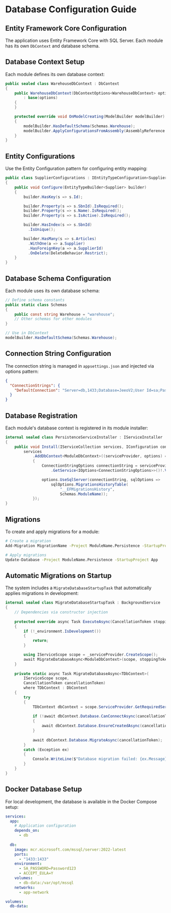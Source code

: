 # Database Configuration Guide

## Entity Framework Core Configuration

The application uses Entity Framework Core with SQL Server. Each module has its own `DbContext` and database schema.

## Database Context Setup

Each module defines its own database context:

```csharp
public sealed class WarehouseDbContext : DbContext
{
    public WarehouseDbContext(DbContextOptions<WarehouseDbContext> options)
        : base(options)
    {
    }

    protected override void OnModelCreating(ModelBuilder modelBuilder)
    {
        modelBuilder.HasDefaultSchema(Schemas.Warehouse);
        modelBuilder.ApplyConfigurationsFromAssembly(AssemblyReference.Assembly);
    }
}
```

## Entity Configurations

Use the Entity Configuration pattern for configuring entity mapping:

```csharp
public class SupplierConfigurations : IEntityTypeConfiguration<Supplier>
{
    public void Configure(EntityTypeBuilder<Supplier> builder)
    {
        builder.HasKey(s => s.Id);

        builder.Property(s => s.SbnId).IsRequired();
        builder.Property(s => s.Name).IsRequired();
        builder.Property(s => s.IsActive).IsRequired();

        builder.HasIndex(s => s.SbnId)
          .IsUnique();

        builder.HasMany(s => s.Articles)
          .WithOne(a => a.Supplier)
          .HasForeignKey(a => a.SupplierId)
          .OnDelete(DeleteBehavior.Restrict);
    }
}
```

## Database Schema Configuration

Each module uses its own database schema:

```csharp
// Define schema constants
public static class Schemas
{
    public const string Warehouse = "warehouse";
    // Other schemas for other modules
}

// Use in DbContext
modelBuilder.HasDefaultSchema(Schemas.Warehouse);
```

## Connection String Configuration

The connection string is managed in `appsettings.json` and injected via options pattern:

```json
{
  "ConnectionStrings": {
    "DefaultConnection": "Server=db,1433;Database=JeeoV2;User Id=sa;Password=Password123;Trust Server Certificate=True"
  }
}
```

## Database Registration

Each module's database context is registered in its module installer:

```csharp
internal sealed class PersistenceServiceInstaller : IServiceInstaller
{
    public void Install(IServiceCollection services, IConfiguration configuration) =>
        services
            .AddDbContext<ModuleDbContext>((serviceProvider, options) =>
            {
                ConnectionStringOptions connectionString = serviceProvider
                    .GetService<IOptions<ConnectionStringOptions>>()!.Value;

                options.UseSqlServer(connectionString, sqlOptions =>
                    sqlOptions.MigrationsHistoryTable(
                        "__EFMigrationsHistory", 
                        Schemas.ModuleName));
            });
}
```

## Migrations

To create and apply migrations for a module:

```bash
# Create a migration
Add-Migration MigrationName -Project ModuleName.Persistence -StartupProject App

# Apply migrations
Update-Database -Project ModuleName.Persistence -StartupProject App
```

## Automatic Migrations on Startup

The system includes a `MigrateDatabaseStartupTask` that automatically applies migrations in development:

```csharp
internal sealed class MigrateDatabaseStartupTask : BackgroundService
{
    // Dependencies via constructor injection
    
    protected override async Task ExecuteAsync(CancellationToken stoppingToken)
    {
        if (!_environment.IsDevelopment())
        {
            return;
        }

        using IServiceScope scope = _serviceProvider.CreateScope();
        await MigrateDatabaseAsync<ModuleDbContext>(scope, stoppingToken);
    }
    
    private static async Task MigrateDatabaseAsync<TDbContext>(
        IServiceScope scope, 
        CancellationToken cancellationToken)
        where TDbContext : DbContext
    {
        try
        {
            TDbContext dbContext = scope.ServiceProvider.GetRequiredService<TDbContext>();
            
            if (!await dbContext.Database.CanConnectAsync(cancellationToken))
            {
                await dbContext.Database.EnsureCreatedAsync(cancellationToken);
            }
            
            await dbContext.Database.MigrateAsync(cancellationToken);
        }
        catch (Exception ex)
        {
            Console.WriteLine($"Database migration failed: {ex.Message}");
        }
    }
}
```

## Docker Database Setup

For local development, the database is available in the Docker Compose setup:

```yaml
services:
  app:
    # Application configuration
    depends_on:
      - db
      
  db:
    image: mcr.microsoft.com/mssql/server:2022-latest
    ports:
      - "1433:1433"
    environment:
      - SA_PASSWORD=Password123
      - ACCEPT_EULA=Y
    volumes:
      - db-data:/var/opt/mssql
    networks:
      - app-network

volumes:
  db-data:
```